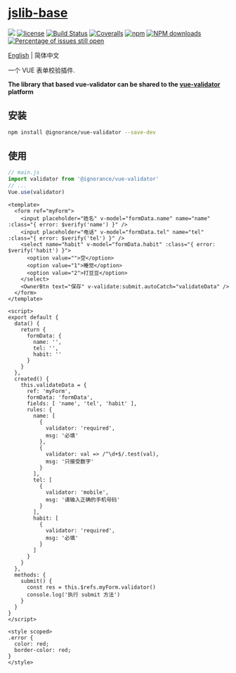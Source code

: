 # [jslib-base](https://github.com/yanhaijing/jslib-base)
[![](https://img.shields.io/badge/Powered%20by-jslib%20base-brightgreen.svg)](https://github.com/yanhaijing/jslib-base)
[![license](https://img.shields.io/badge/license-MIT-blue.svg)](https://github.com/yanhaijing/jslib-base/blob/master/LICENSE)
[![Build Status](https://travis-ci.org/yanhaijing/jslib-base.svg?branch=master)](https://travis-ci.org/yanhaijing/jslib-base)
[![Coveralls](https://img.shields.io/coveralls/yanhaijing/jslib-base.svg)](https://coveralls.io/github/yanhaijing/jslib-base)
[![npm](https://img.shields.io/badge/npm-0.1.0-orange.svg)](https://www.npmjs.com/package/jslib-base)
[![NPM downloads](http://img.shields.io/npm/dm/jslib-base.svg?style=flat-square)](http://www.npmtrends.com/jslib-base)
[![Percentage of issues still open](http://isitmaintained.com/badge/open/yanhaijing/jslib-base.svg)](http://isitmaintained.com/project/yanhaijing/jslib-base "Percentage of issues still open")

[English](./README.md) | 简体中文

一个 VUE 表单校验插件.

**The library that based vue-validator can be shared to the [vue-validator](https://github.com/yesixuan) platform**

## 安装

```bash
npm install @ignorance/vue-validator --save-dev
```

## 使用

```js
// main.js
import validator from '@ignorance/vue-validator'
// ...
Vue.use(validator)
```

```vue
<template>
  <form ref="myForm">
    <input placeholder="姓名" v-model="formData.name" name="name" :class="{ error: $verify('name') }" />
    <input placeholder="电话" v-model="formData.tel" name="tel" :class="{ error: $verify('tel') }" />
    <select name="habit" v-model="formData.habit" :class="{ error: $verify('habit') }">
      <option value="">空</option>
      <option value="1">睡觉</option>
      <option value="2">打豆豆</option>
    </select>
    <OwnerBtn text="保存" v-validate:submit.autoCatch="validateData" />
  </form>
</template>

<script>
export default {
  data() {
    return {
      formData: {
        name: '',
        tel: '',
        habit: ''
      }
    }
  },
  created() {
    this.validateData = {
      ref: 'myForm',
      formData: 'formData',
      fields: [ 'name', 'tel', 'habit' ],
      rules: {
        name: [
          {
            validator: 'required',
            msg: '必填'
          },
          {
            validator: val => /^\d+$/.test(val),
            msg: '只接受数字'
          }
        ],
        tel: [
          {
            validator: 'mobile',
            msg: '请输入正确的手机号码'
          }
        ],
        habit: [
          {
            validator: 'required',
            msg: '必填'
          }
        ]
      }
    }
  },
  methods: {
    submit() {
      const res = this.$refs.myForm.validator()
      console.log('执行 submit 方法')
    }
  }
}
</script>

<style scoped>
.error {
  color: red;
  border-color: red;
}
</style>
```

